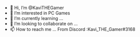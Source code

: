 - 👋 Hi, I’m @KaviTHEGamer
- 👀 I’m interested in PC Games
- 🌱 I’m currently learning ...
- 💞️ I’m looking to collaborate on ...
- 📫 How to reach me ...
From Discord :Kavi_THE_Gamer#3168
<!---
KaviTHEGamer/KaviTHEGamer is a ✨ special ✨ repository because its `README.md` (this file) appears on your GitHub profile.
You can click the Preview link to take a look at your changes.
--->
